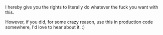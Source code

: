 I hereby give you the rights to literally do whatever the fuck you want with this.

However, if you did, for some crazy reason, use this in production code somewhere, I'd love to hear about it. :)
